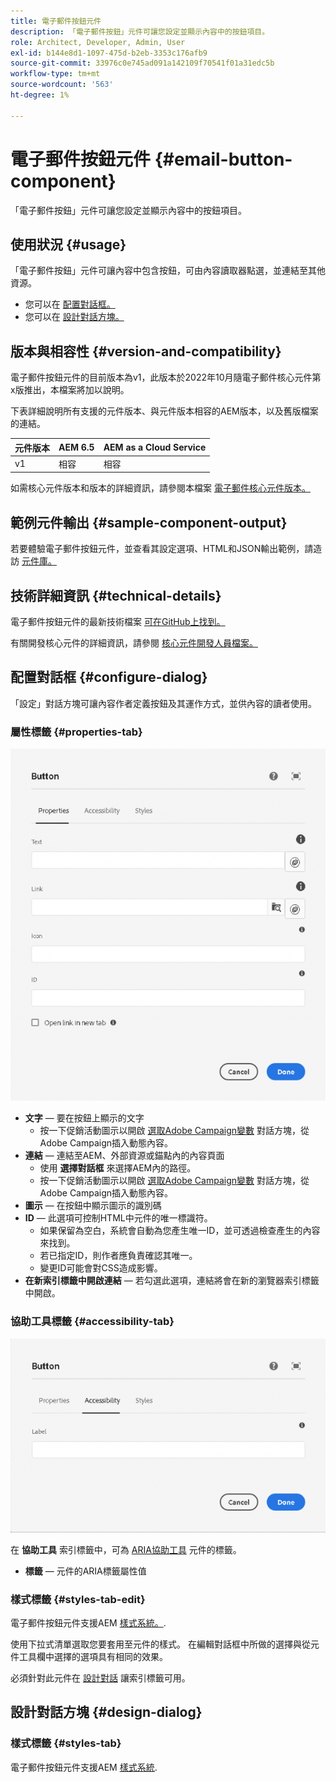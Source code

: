 ```yaml
---
title: 電子郵件按鈕元件
description: 「電子郵件按鈕」元件可讓您設定並顯示內容中的按鈕項目。
role: Architect, Developer, Admin, User
exl-id: b144e8d1-1097-475d-b2eb-3353c176afb9
source-git-commit: 33976c0e745ad091a142109f70541f01a31edc5b
workflow-type: tm+mt
source-wordcount: '563'
ht-degree: 1%

---
```



# 電子郵件按鈕元件 {#email-button-component}

「電子郵件按鈕」元件可讓您設定並顯示內容中的按鈕項目。

## 使用狀況 {#usage}

「電子郵件按鈕」元件可讓內容中包含按鈕，可由內容讀取器點選，並連結至其他資源。

* 您可以在 [配置對話框。](#configure-dialog)
* 您可以在 [設計對話方塊。](#design-dialog)

## 版本與相容性 {#version-and-compatibility}

電子郵件按鈕元件的目前版本為v1，此版本於2022年10月隨電子郵件核心元件第x版推出，本檔案將加以說明。

下表詳細說明所有支援的元件版本、與元件版本相容的AEM版本，以及舊版檔案的連結。

| 元件版本 | AEM 6.5 | AEM as a Cloud Service  |
|---|---|---|
| v1 | 相容 | 相容 |

如需核心元件版本和版本的詳細資訊，請參閱本檔案 [電子郵件核心元件版本。](/help/email/versions.md)

## 範例元件輸出 {#sample-component-output}

若要體驗電子郵件按鈕元件，並查看其設定選項、HTML和JSON輸出範例，請造訪 [元件庫。](https://adobe.com/go/aem_cmp_library_email_button)

## 技術詳細資訊 {#technical-details}

電子郵件按鈕元件的最新技術檔案 [可在GitHub上找到。](https://adobe.com/go/aem_cmp_tech_email_button_v1)

有關開發核心元件的詳細資訊，請參閱 [核心元件開發人員檔案。](/help/developing/overview.md)

## 配置對話框 {#configure-dialog}

「設定」對話方塊可讓內容作者定義按鈕及其運作方式，並供內容的讀者使用。

### 屬性標籤 {#properties-tab}

![按鈕元件的編輯對話框的屬性頁簽](/help/email/assets/email-button-edit-properties.png)

* **文字**  — 要在按鈕上顯示的文字
   * 按一下促銷活動圖示以開啟 [選取Adobe Campaign變數](/help/email/campaign-variables.md) 對話方塊，從Adobe Campaign插入動態內容。
* **連結**  — 連結至AEM、外部資源或錨點內的內容頁面
   * 使用 **選擇對話框** 來選擇AEM內的路徑。
   * 按一下促銷活動圖示以開啟 [選取Adobe Campaign變數](/help/email/campaign-variables.md) 對話方塊，從Adobe Campaign插入動態內容。
* **圖示**  — 在按鈕中顯示圖示的識別碼
* **ID**  — 此選項可控制HTML中元件的唯一標識符。
   * 如果保留為空白，系統會自動為您產生唯一ID，並可透過檢查產生的內容來找到。
   * 若已指定ID，則作者應負責確認其唯一。
   * 變更ID可能會對CSS造成影響。
* **在新索引標籤中開啟連結**  — 若勾選此選項，連結將會在新的瀏覽器索引標籤中開啟。

### 協助工具標籤 {#accessibility-tab}

![按鈕元件的編輯對話方塊的協助工具索引標籤](/help/email/assets/email-button-edit-accessibility.png)

在 **協助工具** 索引標籤中，可為 [ARIA協助工具](https://www.w3.org/WAI/standards-guidelines/aria/) 元件的標籤。

* **標籤**  — 元件的ARIA標籤屬性值

### 樣式標籤 {#styles-tab-edit}

電子郵件按鈕元件支援AEM [樣式系統。](/help/get-started/authoring.md#component-styling).

使用下拉式清單選取您要套用至元件的樣式。 在編輯對話框中所做的選擇與從元件工具欄中選擇的選項具有相同的效果。

必須針對此元件在 [設計對話](#design-dialog) 讓索引標籤可用。

## 設計對話方塊 {#design-dialog}

### 樣式標籤 {#styles-tab}

電子郵件按鈕元件支援AEM [樣式系統](/help/get-started/authoring.md#component-styling).
